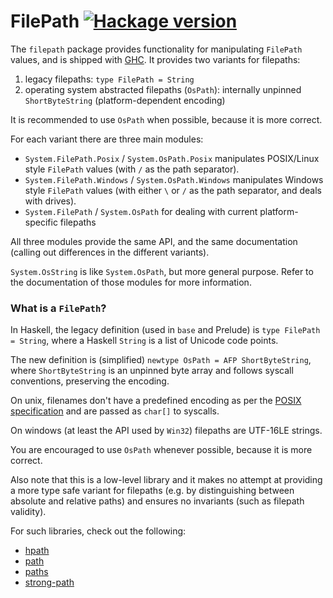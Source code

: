 # FilePath [![Hackage version](https://img.shields.io/hackage/v/filepath.svg?label=Hackage)](https://hackage.haskell.org/package/filepath)

The `filepath` package provides functionality for manipulating `FilePath` values, and is shipped with [GHC](https://www.haskell.org/ghc/).
It provides two variants for filepaths:

1. legacy filepaths: `type FilePath = String`
2. operating system abstracted filepaths (`OsPath`): internally unpinned `ShortByteString` (platform-dependent encoding)

It is recommended to use `OsPath` when possible, because it is more correct.

For each variant there are three main modules:

* `System.FilePath.Posix` / `System.OsPath.Posix` manipulates POSIX\/Linux style `FilePath` values (with `/` as the path separator).
* `System.FilePath.Windows` / `System.OsPath.Windows` manipulates Windows style `FilePath` values (with either `\` or `/` as the path separator, and deals with drives).
* `System.FilePath` / `System.OsPath` for dealing with current platform-specific filepaths

All three modules provide the same API, and the same documentation (calling out differences in the different variants).

`System.OsString` is like `System.OsPath`, but more general purpose. Refer to the documentation of
those modules for more information.

### What is a `FilePath`?

In Haskell, the legacy definition (used in `base` and Prelude) is `type FilePath = String`,
where a Haskell `String` is a list of Unicode code points.

The new definition is (simplified) `newtype OsPath = AFP ShortByteString`, where
`ShortByteString` is an unpinned byte array and follows syscall conventions, preserving the encoding.

On unix, filenames don't have a predefined encoding as per the
[POSIX specification](https://pubs.opengroup.org/onlinepubs/9699919799/basedefs/V1_chap03.html#tag_03_170)
and are passed as `char[]` to syscalls.

On windows (at least the API used by `Win32`) filepaths are UTF-16LE strings.

You are encouraged to use `OsPath` whenever possible, because it is more correct.

Also note that this is a low-level library and it makes no attempt at providing a more
type safe variant for filepaths (e.g. by distinguishing between absolute and relative
paths) and ensures no invariants (such as filepath validity).

For such libraries, check out the following:

* [hpath](https://hackage.haskell.org/package/hpath)
* [path](https://hackage.haskell.org/package/path)
* [paths](https://hackage.haskell.org/package/paths)
* [strong-path](https://hackage.haskell.org/package/strong-path)
